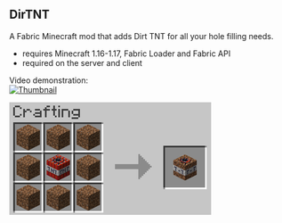 ## DirTNT

A Fabric Minecraft mod that adds Dirt TNT for all your hole filling needs.
- requires Minecraft 1.16-1.17, Fabric Loader and Fabric API
- required on the server and client

Video demonstration:  
[![Thumbnail](https://img.youtube.com/vi/Kw3FTI6X-hs/0.jpg)](https://www.youtube.com/watch?v=Kw3FTI6X-hs "Click to watch")

![TNT surrounded by Dirt makes Dirt TNT](recipe.png)